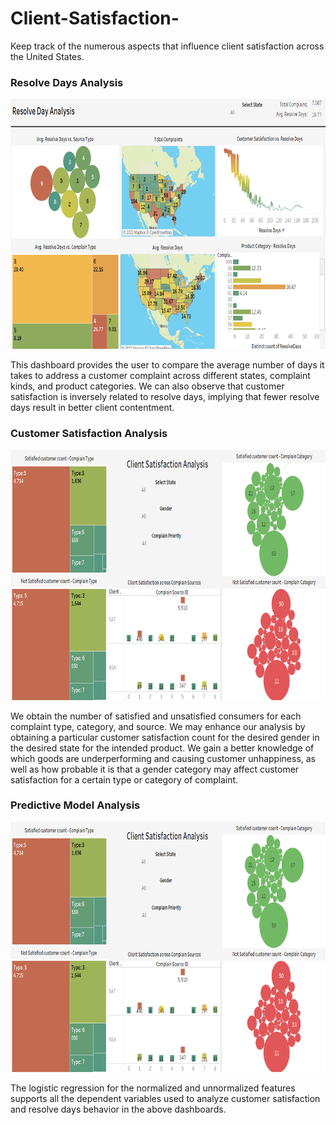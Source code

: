 # Client-Satisfaction-
Keep track of the numerous aspects that influence client satisfaction across the United States.

### Resolve Days Analysis
<img src="Images/Resolve Days.png?raw=true"
     width="600" 
     height="400"/> 


   This dashboard provides the user to compare the average number of days it takes to address a customer complaint across different states, complaint kinds, and product categories. We can also observe that customer satisfaction is inversely related to resolve days, implying that fewer resolve days result in better client contentment.

### Customer Satisfaction Analysis
<img src="Images/Client Satisfaction.png?raw=true"
     width="600" 
     height="400"/> 
     
   We obtain the number of satisfied and unsatisfied consumers for each complaint type, category, and source. We may enhance our analysis by obtaining a particular customer satisfaction count for the desired gender in the desired state for the intended product. We gain a better knowledge of which goods are underperforming and causing customer unhappiness, as well as how probable it is that a gender category may affect customer satisfaction for a certain type or category of complaint.
   
### Predictive Model Analysis
<img src="Images/Client Satisfaction.png?raw=true"
     width="600" 
     height="400"/> 
     
The logistic regression for the normalized and unnormalized features supports all the dependent variables used to analyze customer satisfaction and resolve days behavior in the above dashboards.
